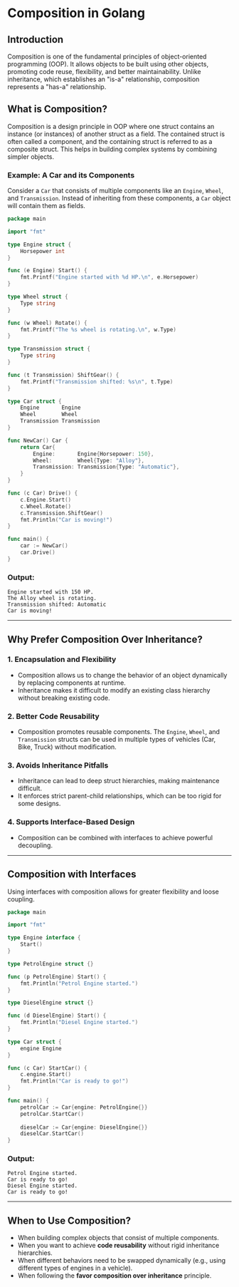 # Composition in Golang

## Introduction

Composition is one of the fundamental principles of object-oriented programming (OOP). It allows objects to be built using other objects, promoting code reuse, flexibility, and better maintainability. Unlike inheritance, which establishes an "is-a" relationship, composition represents a "has-a" relationship.

## What is Composition?

Composition is a design principle in OOP where one struct contains an instance (or instances) of another struct as a field. The contained struct is often called a component, and the containing struct is referred to as a composite struct. This helps in building complex systems by combining simpler objects.

### Example: A Car and its Components

Consider a `Car` that consists of multiple components like an `Engine`, `Wheel`, and `Transmission`. Instead of inheriting from these components, a `Car` object will contain them as fields.

```go
package main

import "fmt"

type Engine struct {
    Horsepower int
}

func (e Engine) Start() {
    fmt.Printf("Engine started with %d HP.\n", e.Horsepower)
}

type Wheel struct {
    Type string
}

func (w Wheel) Rotate() {
    fmt.Printf("The %s wheel is rotating.\n", w.Type)
}

type Transmission struct {
    Type string
}

func (t Transmission) ShiftGear() {
    fmt.Printf("Transmission shifted: %s\n", t.Type)
}

type Car struct {
    Engine       Engine
    Wheel        Wheel
    Transmission Transmission
}

func NewCar() Car {
    return Car{
        Engine:       Engine{Horsepower: 150},
        Wheel:        Wheel{Type: "Alloy"},
        Transmission: Transmission{Type: "Automatic"},
    }
}

func (c Car) Drive() {
    c.Engine.Start()
    c.Wheel.Rotate()
    c.Transmission.ShiftGear()
    fmt.Println("Car is moving!")
}

func main() {
    car := NewCar()
    car.Drive()
}
```

### Output:
```
Engine started with 150 HP.
The Alloy wheel is rotating.
Transmission shifted: Automatic
Car is moving!
```

---

## Why Prefer Composition Over Inheritance?

### 1. **Encapsulation and Flexibility**
   - Composition allows us to change the behavior of an object dynamically by replacing components at runtime.
   - Inheritance makes it difficult to modify an existing class hierarchy without breaking existing code.

### 2. **Better Code Reusability**
   - Composition promotes reusable components. The `Engine`, `Wheel`, and `Transmission` structs can be used in multiple types of vehicles (Car, Bike, Truck) without modification.

### 3. **Avoids Inheritance Pitfalls**
   - Inheritance can lead to deep struct hierarchies, making maintenance difficult.
   - It enforces strict parent-child relationships, which can be too rigid for some designs.

### 4. **Supports Interface-Based Design**
   - Composition can be combined with interfaces to achieve powerful decoupling.

---

## Composition with Interfaces

Using interfaces with composition allows for greater flexibility and loose coupling.

```go
package main

import "fmt"

type Engine interface {
    Start()
}

type PetrolEngine struct {}

func (p PetrolEngine) Start() {
    fmt.Println("Petrol Engine started.")
}

type DieselEngine struct {}

func (d DieselEngine) Start() {
    fmt.Println("Diesel Engine started.")
}

type Car struct {
    engine Engine
}

func (c Car) StartCar() {
    c.engine.Start()
    fmt.Println("Car is ready to go!")
}

func main() {
    petrolCar := Car{engine: PetrolEngine{}}
    petrolCar.StartCar()
    
    dieselCar := Car{engine: DieselEngine{}}
    dieselCar.StartCar()
}
```

### Output:
```
Petrol Engine started.
Car is ready to go!
Diesel Engine started.
Car is ready to go!
```

---

## When to Use Composition?

- When building complex objects that consist of multiple components.
- When you want to achieve **code reusability** without rigid inheritance hierarchies.
- When different behaviors need to be swapped dynamically (e.g., using different types of engines in a vehicle).
- When following the **favor composition over inheritance** principle.